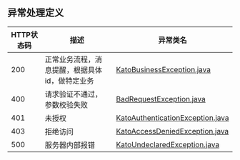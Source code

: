 ## 异常处理定义

| HTTP状态码 | 描述                       | 异常类名                                                                                                                                       |
|---------|--------------------------|--------------------------------------------------------------------------------------------------------------------------------------------|
| 200     | 正常业务流程，消息提醒，根据具体id，做特定业务 | [KatoBusinessException.java](common%2Fsrc%2Fmain%2Fjava%2Fme%2Fdanwi%2Fkato%2Fcommon%2Fexception%2FKatoBusinessException.java)             |
| 400     | 请求验证不通过，参数校验失败           | [BadRequestException.java](common%2Fsrc%2Fmain%2Fjava%2Fme%2Fdanwi%2Fkato%2Fcommon%2Fexception%2FBadRequestException.java)                 |
| 401     | 未授权                      | [KatoAuthenticationException.java](common%2Fsrc%2Fmain%2Fjava%2Fme%2Fdanwi%2Fkato%2Fcommon%2Fexception%2FKatoAuthenticationException.java) |
| 403     | 拒绝访问                     | [KatoAccessDeniedException.java](common%2Fsrc%2Fmain%2Fjava%2Fme%2Fdanwi%2Fkato%2Fcommon%2Fexception%2FKatoAccessDeniedException.java)     |
| 500     | 服务器内部报错                  | [KatoUndeclaredException.java](common%2Fsrc%2Fmain%2Fjava%2Fme%2Fdanwi%2Fkato%2Fcommon%2Fexception%2FKatoUndeclaredException.java)         |

##  



